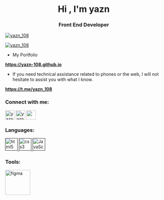 <h1 align="center">Hi , I'm yazn</h1>
<h3 align="center">Front End Developer</h3>



<p align="left"> <a href="https://twitter.com/yazn_108" target="_blank"><img src="https://img.shields.io/twitter/follow/yazn_108?logo=twitter&style=for-the-badge" alt="yazn_108" /></a> </p>

<p align="left"> <a href="http://instagram.com/yazn_108?utm_source=qr" target="_blank"><img src="https://img.shields.io/twitter/follow/yazn_108?logo=instagram&style=for-the-badge" alt="yazn_108" /></a> </p>

										
- My Portfolio

 **https://yazn-108.github.io**

- If you need technical assistance related to phones or the web, I will not hesitate to assist you with what I know.
 
**https://t.me/yazn_108**

<h3 align="left">Connect with me:</h3>
<p align="left">
<a href="https://twitter.com/yazn_108" target="_blank"><img align="center" src="https://cdn.worldvectorlogo.com/logos/twitter-3.svg" alt="yazn_108"width="30" /></a>
<a href="https://instagram.com/yazn_108" target="_blank"><img align="center" src="https://www.svgrepo.com/download/452229/instagram-1.svg" alt="yazn_108" width="30" /></a>
<a href="https://t.me/yazn_108" target="_blank"><img align="center" src="https://cdn.worldvectorlogo.com/logos/telegram-2019-logo.svg" width="30" /></a>
</p>

<h3 align="left">Languages:</h3>
<a href="">
	<img src="https://cdn.worldvectorlogo.com/logos/html-1.svg" alt="html5" width="40" height="40"/>
	
</a>
<a href="">
<img src="https://cdn.worldvectorlogo.com/logos/css-3.svg" alt="css3" width="40" height="40"/>
</a>
<a href="">
<img src="https://cdn.worldvectorlogo.com/logos/javascript-1.svg" alt="JavaScript" width="40" height="40"/>
</a>
<h3 align="left">Tools:</h3>
<a href="https://www.figma.com/@yazn_108">
	<img src="https://cdn.worldvectorlogo.com/logos/figma-5.svg" alt="figma" width="80" />
</a>
